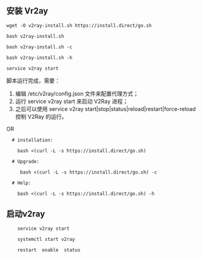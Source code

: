 
## 安装 Vr2ay

`wget -O v2ray-install.sh https://install.direct/go.sh`

`bash v2ray-install.sh`

`bash v2ray-install.sh -c`

`bash v2ray-install.sh -h`

`service v2ray start `

脚本运行完成，需要：

  1. 编辑 /etc/v2ray/config.json 文件来配置代理方式；
  2. 运行 service v2ray start 来启动 V2Ray 进程；
  3. 之后可以使用 service v2ray start|stop|status|reload|restart|force-reload 控制 V2Ray 的运行。

OR
```shell
  # installation:
  
  	bash <(curl -L -s https://install.direct/go.sh)
  
  # Upgrade:
  
	 bash <(curl -L -s https://install.direct/go.sh) -c

  # Help:
  
	bash <(curl -L -s https://install.direct/go.sh) -h

```

## 启动v2ray

```shell
	service v2ray start 
	
	systemctl start v2ray
	
	restart  enable  status

```
